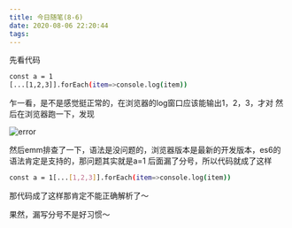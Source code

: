 ```yaml
---
title: 今日随笔(8-6)
date: 2020-08-06 22:20:44
tags:
---
```


先看代码
```bash
const a = 1
[...[1,2,3]].forEach(item=>console.log(item))
```
乍一看，是不是感觉挺正常的，在浏览器的log窗口应该能输出1，2，3，才对
然后在浏览器跑一下，发现

![error](/images/essay-4/unexpected_error.png.png)

然后emm排查了一下，语法是没问题的，浏览器版本是最新的开发版本，es6的语法肯定是支持的，那问题其实就是a=1 后面漏了分号，所以代码就成了这样
```bash
const a = 1[...[1,2,3]].forEach(item=>console.log(item))
```
那代码成了这样那肯定不能正确解析了～

果然，漏写分号不是好习惯～